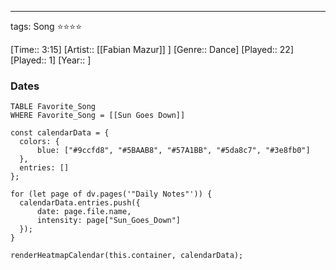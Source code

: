 ---
tags: Song ⭐⭐⭐⭐ 

[Time:: 3:15]
[Artist:: [[Fabian Mazur]] ]
[Genre:: Dance]
[Played:: 22]
[Played:: 1]
[Year:: ]
### Dates
````dataview
TABLE Favorite_Song
WHERE Favorite_Song = [[Sun Goes Down]]
````

  ```dataviewjs
const calendarData = { 
	colors: { 
		blue: ["#9ccfd8", "#5BAAB8", "#57A1BB", "#5da8c7", "#3e8fb0"] 
	}, 
	entries: [] 
}; 

for (let page of dv.pages('"Daily Notes"')) { 
	calendarData.entries.push({ 
		date: page.file.name, 
		intensity: page["Sun_Goes_Down"]
	}); 
} 

renderHeatmapCalendar(this.container, calendarData);
```
